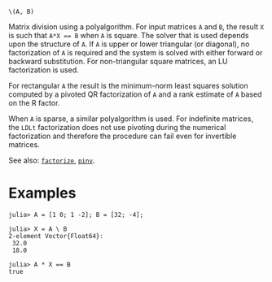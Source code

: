 ```
\(A, B)
```

Matrix division using a polyalgorithm. For input matrices `A` and `B`, the result `X` is such that `A*X == B` when `A` is square. The solver that is used depends upon the structure of `A`.  If `A` is upper or lower triangular (or diagonal), no factorization of `A` is required and the system is solved with either forward or backward substitution. For non-triangular square matrices, an LU factorization is used.

For rectangular `A` the result is the minimum-norm least squares solution computed by a pivoted QR factorization of `A` and a rank estimate of `A` based on the R factor.

When `A` is sparse, a similar polyalgorithm is used. For indefinite matrices, the `LDLt` factorization does not use pivoting during the numerical factorization and therefore the procedure can fail even for invertible matrices.

See also: [`factorize`](@ref), [`pinv`](@ref).

# Examples

```jldoctest
julia> A = [1 0; 1 -2]; B = [32; -4];

julia> X = A \ B
2-element Vector{Float64}:
 32.0
 18.0

julia> A * X == B
true
```
